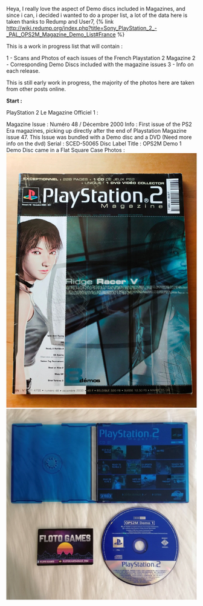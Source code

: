 Heya, I really love the aspect of Demo discs included in Magazines, and since i can, i decided i wanted to do a proper list, a lot of the data here is taken thanks to Redump and User7,
{% link http://wiki.redump.org/index.php?title=Sony_PlayStation_2_-_PAL_OPS2M_Magazine_Demo_List#France %}

This is a work in progress list that will contain :

1 - Scans and Photos of each issues of the French Playstation 2 Magazine
2 - Corresponding Demo Discs included with the magazine issues
3 - Info on each release.

This is still early work in progress, the majority of the photos here are taken from other posts online.

**Start :**

PlayStation 2 Le Magazine Officiel 1 :

Magazine Issue : Numéro 48 / Décembre 2000
Info : First issue of the PS2 Era magazines, picking up directly after the end of Playstation Magazine issue 47. This Issue was bundled with a Demo disc and a DVD (Need more info on the dvd)
Serial : SCED-50065
Disc Label Title : OPS2M Demo 1
Demo Disc came in a Flat Square Case
Photos : 
![Magazine1](/Website/mag1.png) ![Disc1](/Website/photo1.png)
